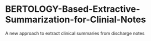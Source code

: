# BERTOLOGY-Based-Extractive-Summarization-for-Clinial-Notes
A new approach to extract clinical summaries from discharge notes
